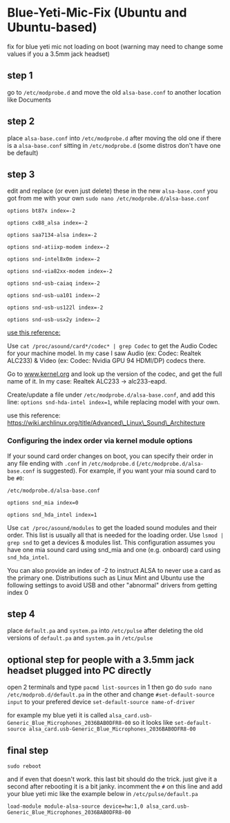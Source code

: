 # Blue-Yeti-Mic-Fix (Ubuntu and Ubuntu-based)

fix for blue yeti mic not loading on boot
(warning may need to change some values if you a 3.5mm jack headset)


## step 1

go to `/etc/modprobe.d` and move the old `alsa-base.conf` to another location like Documents

## step 2

place `alsa-base.conf` into `/etc/modprobe.d` after moving the old one if there is a `alsa-base.conf` sitting in `/etc/modprobe.d` (some distros don't have one be default)

## step 3 

edit and replace (or even just delete) these in the new `alsa-base.conf` you got from me with your own `sudo nano /etc/modprobe.d/alsa-base.conf`

```
options bt87x index=-2

options cx88_alsa index=-2

options saa7134-alsa index=-2

options snd-atiixp-modem index=-2

options snd-intel8x0m index=-2

options snd-via82xx-modem index=-2

options snd-usb-caiaq index=-2

options snd-usb-ua101 index=-2

options snd-usb-us122l index=-2

options snd-usb-usx2y index=-2
```

[use this reference:](https://askubuntu.com/questions/1230016/headset-microphone-not-working-on-ubuntu-20-04)

Use `cat /proc/asound/card*/codec* | grep Codec` to get the Audio Codec for your machine model. In my case I saw Audio (ex: Codec: Realtek ALC233) & Video (ex: Codec: Nvidia GPU 94 HDMI/DP) codecs there.

Go to www.kernel.org and look up the version of the codec, and get the full name of it. In my case: Realtek ALC233 -> alc233-eapd.

Create/update a file under `/etc/modprobe.d/alsa-base.conf`, and add this line: `options snd-hda-intel index=1`, while replacing model with your own.

use this reference: https://wiki.archlinux.org/title/Advanced\_Linux\_Sound\_Architecture

### Configuring the index order via kernel module options

If your sound card order changes on boot, you can specify their order in any file ending with `.conf` in `/etc/modprobe.d` (`/etc/modprobe.d/alsa-base.conf` is suggested). For example, if you want your mia sound card to be `#0`:

```
/etc/modprobe.d/alsa-base.conf

options snd_mia index=0

options snd_hda_intel index=1
```

Use `cat /proc/asound/modules` to get the loaded sound modules and their order. 
This list is usually all that is needed for the loading order. 
Use `lsmod | grep snd` to get a devices & modules list.
This configuration assumes you have one mia sound card using snd\_mia and one (e.g. onboard) card using `snd_hda_intel`.

You can also provide an index of -2 to instruct ALSA to never use a card as the primary one. 
Distributions such as Linux Mint and Ubuntu use the following settings to avoid USB and other "abnormal" drivers from getting index 0


## step 4

place `default.pa` and `system.pa` into `/etc/pulse` after deleting the old versions of `default.pa` and `system.pa` in `/etc/pulse`

## optional step for people with a 3.5mm jack headset plugged into PC directly

open 2 terminals and type `pacmd list-sources` in 1 then go do `sudo nano /etc/modprob.d/default.pa` in the other and change `#set-default-source input` to your prefered device `set-default-source name-of-driver` 

for example my blue yeti it is called `alsa_card.usb-Generic_Blue_Microphones_2036BAB0DFR8-00` so it looks like 
`set-default-source alsa_card.usb-Generic_Blue_Microphones_2036BAB0DFR8-00`


## final step

`sudo reboot`

and if even that doesn't work. this last bit should do the trick. just give it a second after rebooting it is a bit janky.
incomment the `#` on this line and add your blue yeti mic like the example below in `/etc/pulse/default.pa`

`load-module module-alsa-source device=hw:1,0 alsa_card.usb-Generic_Blue_Microphones_2036BAB0DFR8-00`

